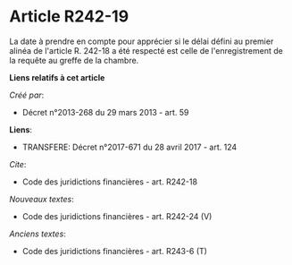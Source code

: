 # Article R242-19

La date à prendre en compte pour apprécier si le délai défini au premier alinéa de l'article R. 242-18 a été respecté est
celle de l'enregistrement de la requête au greffe de la chambre.

**Liens relatifs à cet article**

_Créé par_:

  - Décret n°2013-268 du 29 mars 2013 - art. 59

**Liens**:

  - TRANSFERE: Décret n°2017-671 du 28 avril 2017 - art. 124

_Cite_:

  - Code des juridictions financières - art. R242-18

_Nouveaux textes_:

  - Code des juridictions financières - art. R242-24 (V)

_Anciens textes_:

  - Code des juridictions financières - art. R243-6 (T)
